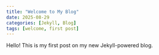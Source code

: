 ```yaml
---
title: "Welcome to My Blog"
date: 2025-08-29
categories: [Jekyll, Blog]
tags: [welcome, first post]
---
```

Hello! This is my first post on my new Jekyll-powered blog.
